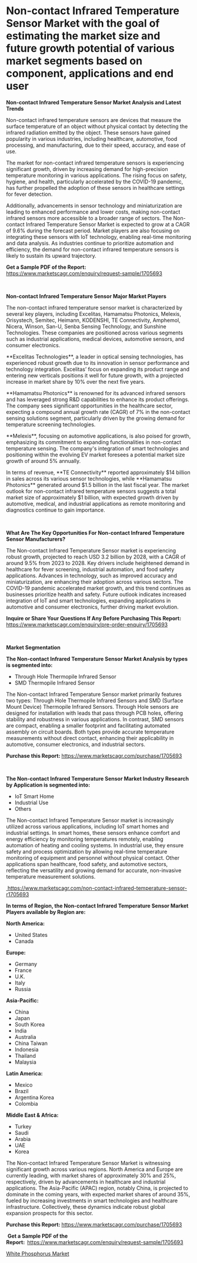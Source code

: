 <p><h1>Non-contact Infrared Temperature Sensor Market with the goal of estimating the market size and future growth potential of various market segments based on component, applications and end user</h1></p><p><strong>Non-contact Infrared Temperature Sensor Market Analysis and Latest Trends</strong></p>
<p><p>Non-contact infrared temperature sensors are devices that measure the surface temperature of an object without physical contact by detecting the infrared radiation emitted by the object. These sensors have gained popularity in various industries, including healthcare, automotive, food processing, and manufacturing, due to their speed, accuracy, and ease of use. </p><p>The market for non-contact infrared temperature sensors is experiencing significant growth, driven by increasing demand for high-precision temperature monitoring in various applications. The rising focus on safety, hygiene, and health, particularly accelerated by the COVID-19 pandemic, has further propelled the adoption of these sensors in healthcare settings for fever detection. </p><p>Additionally, advancements in sensor technology and miniaturization are leading to enhanced performance and lower costs, making non-contact infrared sensors more accessible to a broader range of sectors. The Non-contact Infrared Temperature Sensor Market is expected to grow at a CAGR of 9.6% during the forecast period. Market players are also focusing on integrating these sensors with IoT technology, enabling real-time monitoring and data analysis. As industries continue to prioritize automation and efficiency, the demand for non-contact infrared temperature sensors is likely to sustain its upward trajectory.</p></p>
<p><strong>Get a Sample PDF of the Report:&nbsp;</strong> <a href="https://www.marketscagr.com/enquiry/request-sample/1705693?utm_campaign=1126&utm_medium=2&utm_source=Github&utm_content=ia&utm_term=10012025&utm_id=non-contact-infrared-temperature-sensor">https://www.marketscagr.com/enquiry/request-sample/1705693</a></p>
<p>&nbsp;</p>
<p><strong>Non-contact Infrared Temperature Sensor Major Market Players</strong></p>
<p><p>The non-contact infrared temperature sensor market is characterized by several key players, including Excelitas, Hamamatsu Photonics, Melexis, Orisystech, Semitec, Heimann, KODENSHI, TE Connectivity, Amphemol, Nicera, Winson, San-U, Senba Sensing Technology, and Sunshine Technologies. These companies are positioned across various segments such as industrial applications, medical devices, automotive sensors, and consumer electronics.</p><p>**Excelitas Technologies**, a leader in optical sensing technologies, has experienced robust growth due to its innovation in sensor performance and technology integration. Excelitas’ focus on expanding its product range and entering new verticals positions it well for future growth, with a projected increase in market share by 10% over the next five years.</p><p>**Hamamatsu Photonics** is renowned for its advanced infrared sensors and has leveraged strong R&D capabilities to enhance its product offerings. The company sees significant opportunities in the healthcare sector, expecting a compound annual growth rate (CAGR) of 7% in the non-contact sensing solutions segment, particularly driven by the growing demand for temperature screening technologies.</p><p>**Melexis**, focusing on automotive applications, is also poised for growth, emphasizing its commitment to expanding functionalities in non-contact temperature sensing. The company's integration of smart technologies and positioning within the evolving EV market foresees a potential market size growth of around 5% annually.</p><p>In terms of revenue, **TE Connectivity** reported approximately $14 billion in sales across its various sensor technologies, while **Hamamatsu Photonics** generated around $1.5 billion in the last fiscal year. The market outlook for non-contact infrared temperature sensors suggests a total market size of approximately $1 billion, with expected growth driven by automotive, medical, and industrial applications as remote monitoring and diagnostics continue to gain importance.</p></p>
<p>&nbsp;</p>
<p><strong>What Are The Key Opportunities For Non-contact Infrared Temperature Sensor Manufacturers?</strong></p>
<p><p>The Non-contact Infrared Temperature Sensor market is experiencing robust growth, projected to reach USD 3.2 billion by 2028, with a CAGR of around 9.5% from 2023 to 2028. Key drivers include heightened demand in healthcare for fever screening, industrial automation, and food safety applications. Advances in technology, such as improved accuracy and miniaturization, are enhancing their adoption across various sectors. The COVID-19 pandemic accelerated market growth, and this trend continues as businesses prioritize health and safety. Future outlook indicates increased integration of IoT and smart technologies, expanding applications in automotive and consumer electronics, further driving market evolution.</p></p>
<p><strong>Inquire or Share Your Questions If Any Before Purchasing This Report:</strong> <a href="https://www.marketscagr.com/enquiry/pre-order-enquiry/1705693?utm_campaign=1126&utm_medium=2&utm_source=Github&utm_content=ia&utm_term=10012025&utm_id=non-contact-infrared-temperature-sensor">https://www.marketscagr.com/enquiry/pre-order-enquiry/1705693</a></p>
<p>&nbsp;</p>
<p><strong>Market Segmentation</strong></p>
<p><strong>The Non-contact Infrared Temperature Sensor Market Analysis by types is segmented into:</strong></p>
<p><ul><li>Through Hole Thermopile Infrared Sensor</li><li>SMD Thermopile Infrared Sensor</li></ul></p>
<p><p>The Non-contact Infrared Temperature Sensor market primarily features two types: Through Hole Thermopile Infrared Sensors and SMD (Surface Mount Device) Thermopile Infrared Sensors. Through Hole sensors are designed for installation with leads that pass through PCB holes, offering stability and robustness in various applications. In contrast, SMD sensors are compact, enabling a smaller footprint and facilitating automated assembly on circuit boards. Both types provide accurate temperature measurements without direct contact, enhancing their applicability in automotive, consumer electronics, and industrial sectors.</p></p>
<p><strong>Purchase this Report:&nbsp;</strong><a href="https://www.marketscagr.com/purchase/1705693?utm_campaign=1126&utm_medium=2&utm_source=Github&utm_content=ia&utm_term=10012025&utm_id=non-contact-infrared-temperature-sensor">https://www.marketscagr.com/purchase/1705693</a></p>
<p>&nbsp;</p>
<p><strong>The Non-contact Infrared Temperature Sensor Market Industry Research by Application is segmented into:</strong></p>
<p><ul><li>IoT Smart Home</li><li>Industrial Use</li><li>Others</li></ul></p>
<p><p>The Non-contact Infrared Temperature Sensor market is increasingly utilized across various applications, including IoT smart homes and industrial settings. In smart homes, these sensors enhance comfort and energy efficiency by monitoring temperatures remotely, enabling automation of heating and cooling systems. In industrial use, they ensure safety and process optimization by allowing real-time temperature monitoring of equipment and personnel without physical contact. Other applications span healthcare, food safety, and automotive sectors, reflecting the versatility and growing demand for accurate, non-invasive temperature measurement solutions.</p></p>
<p><a href="https://www.marketscagr.com/non-contact-infrared-temperature-sensor-r1705693?utm_campaign=1126&utm_medium=2&utm_source=Github&utm_content=ia&utm_term=10012025&utm_id=non-contact-infrared-temperature-sensor">&nbsp;https://www.marketscagr.com/non-contact-infrared-temperature-sensor-r1705693</a></p>
<p><strong>In terms of Region, the Non-contact Infrared Temperature Sensor Market Players available by Region are:</strong></p>
<p>
    <p> <strong> North America: </strong>
        <ul>
            <li>United States</li>
            <li>Canada</li>
        </ul>
        </p> 
    <p> <strong> Europe: </strong>
        <ul>
            <li>Germany</li>
            <li>France</li>
            <li>U.K.</li>
            <li>Italy</li>
            <li>Russia</li>
        </ul>
        </p> 
    <p> <strong> Asia-Pacific: </strong>
        <ul>
            <li>China</li>
            <li>Japan</li>
            <li>South Korea</li>
            <li>India</li>
            <li>Australia</li>
            <li>China Taiwan</li>
            <li>Indonesia</li>
            <li>Thailand</li>
            <li>Malaysia</li>
        </ul>
        </p> 
    <p> <strong> Latin America: </strong>
        <ul>
            <li>Mexico</li>
            <li>Brazil</li>
            <li>Argentina Korea</li>
            <li>Colombia</li>
        </ul>
        </p> 
    <p> <strong> Middle East & Africa: </strong>
        <ul>
            <li>Turkey</li>
            <li>Saudi</li>
            <li>Arabia</li>
            <li>UAE</li>
            <li>Korea</li>
        </ul>
    </p>
    </p>
<p><p>The Non-contact Infrared Temperature Sensor Market is witnessing significant growth across various regions. North America and Europe are currently leading, with market shares of approximately 30% and 25%, respectively, driven by advancements in healthcare and industrial applications. The Asia-Pacific (APAC) region, notably China, is projected to dominate in the coming years, with expected market shares of around 35%, fueled by increasing investments in smart technologies and healthcare infrastructure. Collectively, these dynamics indicate robust global expansion prospects for this sector.</p></p>
<p><strong>Purchase this Report: </strong><a href="https://www.marketscagr.com/purchase/1705693?utm_campaign=1126&utm_medium=2&utm_source=Github&utm_content=ia&utm_term=10012025&utm_id=non-contact-infrared-temperature-sensor">https://www.marketscagr.com/purchase/1705693</a></p>
<p>&nbsp;<strong>Get a Sample PDF of the Report:&nbsp;&nbsp;</strong><a href="https://www.marketscagr.com/enquiry/request-sample/1705693?utm_campaign=1126&utm_medium=2&utm_source=Github&utm_content=ia&utm_term=10012025&utm_id=non-contact-infrared-temperature-sensor">https://www.marketscagr.com/enquiry/request-sample/1705693</a></p>
<p><strong></strong></p>
<p><p><a href="https://github.com/gdfhhhj/Market-Research-Report-List-7/blob/main/white-phosphorus-market.md?utm_campaign=1126&utm_medium=2&utm_source=Github&utm_content=ia&utm_term=10012025&utm_id=non-contact-infrared-temperature-sensor">White Phosphorus Market</a></p></p>